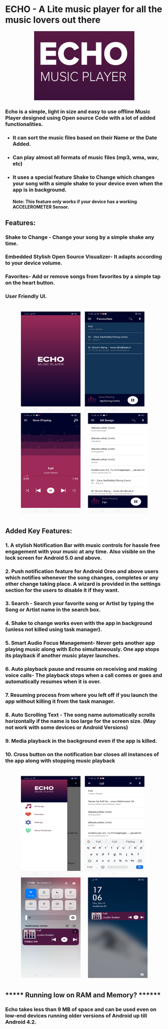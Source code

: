 # ECHO - A Lite music player for all the music lovers out there

<p align = "center">
  <img width="320" height="220" src=https://github.com/KunalFarmah98/ECHO---A-Lite-Music-Player/blob/master/app/src/main/res/raw/ss1.png">
  </p>
 

### Echo is a simple, light in size and easy to use offline Music Player designed using Open source Code with a lot of added functionalities.

* ### It can sort the music files based on their Name or the Date Added.

* ### Can play almost all formats of music files (mp3, wma, wav, etc)

* ### It uses a special feature Shake to Change which changes your song with a simple shake to your device even when the app is in background.

   #### Note: This feature only works if your device has a working ACCELEROMETER Sensor.

## Features:

### Shake to Change - Change your song by a simple shake any time.
### Embedded Stylish Open Source Visualizer- It adapts according to your device volume.
### Favorites- Add or remove songs from favorites by a simple tap on the heart button.
### User Friendly UI.

#

<p vspace = "20" align="center" >
   <img width="190" height="320" src="https://github.com/KunalFarmah98/ECHO---A-Lite-Music-Player/blob/master/app/src/main/res/raw/echo1.1.png">
    <img hspace="10" src="https://github.com/KunalFarmah98/ECHO---A-Lite-Music-Player/blob/master/app/src/main/res/raw/echo5.1.png" width =190 
  height = 320/>
  <img  hspace="10" width="190" height="320" src="https://github.com/KunalFarmah98/ECHO---A-Lite-Music-Player/blob/master/app/src/main/res/raw/echo3.1.png">
  <img hspace="10" src="https://github.com/KunalFarmah98/ECHO---A-Lite-Music-Player/blob/master/app/src/main/res/raw/echo4.1.png" width =190 
  height = 320/>
</p>

#
## Added Key Features:

### 1. A stylish Notification Bar with music controls for hassle free engagement with your music at any time. Also visible on the lock screen for Android 5.0 and above.

### 2. Push notification feature for Android Oreo and above users which notifies whenever the song changes, completes or any other change taking place. A wizard is provided in the settings section for the users to disable it if they want.

### 3. Search - Search your favorite song or Artist by typing the Song or Artist name in the search box.

### 4. Shake to change works even with the app in background (unless not killed using task manager).

### 5. Smart Audio Focus Management- Never gets another app playing music along with Echo simultaneously. One app stops its playback if another music player launches.

### 6. Auto playback pause and resume on receiving and making voice calls- The playback stops when a call comes or goes and automatically resumes when it is over.

### 7. Resuming process from where you left off if you launch the app without killing it from the task manager.

### 8. Auto Scrolling Text - The song name automatically scrolls horizontally if the name is too large for the screen size. (May not work with some devices or Android Versions)

### 9. Media playback in the background even if the app is killed.

### 10. Cross button on the notification bar closes all instances of the app along with stopping music playback
#

<p vspace = "20" align="center" >
   <img width="190" height="320" src="https://github.com/KunalFarmah98/ECHO---A-Lite-Music-Player/blob/master/app/src/main/res/raw/echo2.1.png">
    <img hspace="10" src="https://github.com/KunalFarmah98/ECHO---A-Lite-Music-Player/blob/master/app/src/main/res/raw/echo6.1.png" width =190 
  height = 320/>
  <img  hspace="10" width="190" height="320" src="https://github.com/KunalFarmah98/ECHO---A-Lite-Music-Player/blob/master/app/src/main/res/raw/echo7.1.png">
  <img hspace="10" src="https://github.com/KunalFarmah98/ECHO---A-Lite-Music-Player/blob/master/app/src/main/res/raw/echo8.1.png" width =190 
  height = 320/>
</p>

#



## ***** Running low on RAM and Memory? ******
### Echo takes less than 9 MB of space and can be used even on low-end devices running older versions of Android up till Android 4.2.



